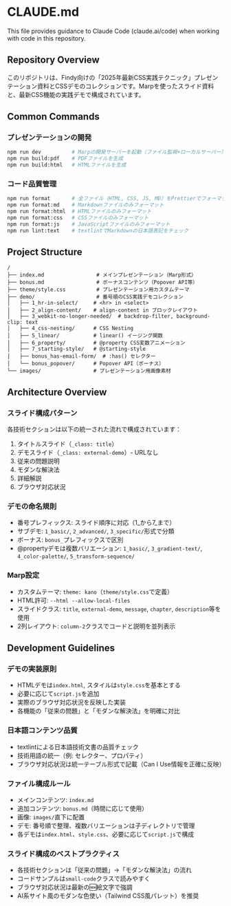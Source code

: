 # CLAUDE.md

This file provides guidance to Claude Code (claude.ai/code) when working with code in this repository.

## Repository Overview

このリポジトリは、Findy向けの「2025年最新CSS実践テクニック」プレゼンテーション資料とCSSデモのコレクションです。Marpを使ったスライド資料と、最新CSS機能の実践デモで構成されています。

## Common Commands

### プレゼンテーションの開発

```bash
npm run dev          # Marpの開発サーバーを起動（ファイル監視+ローカルサーバー）
npm run build:pdf    # PDFファイルを生成
npm run build:html   # HTMLファイルを生成
```

### コード品質管理

```bash
npm run format       # 全ファイル（HTML, CSS, JS, MD）をPrettierでフォーマット
npm run format:md    # Markdownファイルのみフォーマット
npm run format:html  # HTMLファイルのみフォーマット
npm run format:css   # CSSファイルのみフォーマット
npm run format:js    # JavaScriptファイルのみフォーマット
npm run lint:text    # textlintでMarkdownの日本語表記をチェック
```

## Project Structure

```
/
├── index.md                 # メインプレゼンテーション（Marp形式）
├── bonus.md                 # ボーナスコンテンツ（Popover API等）
├── theme/style.css          # プレゼンテーション用カスタムテーマ
├── demo/                    # 番号順のCSS実践デモコレクション
│   ├── 1_hr-in-select/     # <hr> in <select>
│   ├── 2_align-content/    # align-content in ブロックレイアウト
│   ├── 3_webkit-no-longer-needed/  # backdrop-filter, background-clip: text
│   ├── 4_css-nesting/      # CSS Nesting
│   ├── 5_linear/           # linear() イージング関数
│   ├── 6_property/         # @property CSS変数アニメーション
│   ├── 7_starting-style/   # @starting-style
│   ├── bonus_has-email-form/  # :has() セレクター
│   └── bonus_popover/      # Popover API（ボーナス）
└── images/                 # プレゼンテーション用画像素材
```

## Architecture Overview

### スライド構成パターン

各技術セクションは以下の統一された流れで構成されています：

1. タイトルスライド（`_class: title`）
2. デモスライド（`_class: external-demo`）- URLなし
3. 従来の問題説明
4. モダンな解決法
5. 詳細解説
6. ブラウザ対応状況

### デモの命名規則

- 番号プレフィックス: スライド順序に対応（1_から7_まで）
- サブデモ: `1_basic/`, `2_advanced/`, `3_specific/`形式で分類
- ボーナス: `bonus_`プレフィックスで区別
- @propertyデモは複数バリエーション: `1_basic/`, `3_gradient-text/`, `4_color-palette/`, `5_transform-sequence/`

### Marp設定

- カスタムテーマ: `theme: kano`（`theme/style.css`で定義）
- HTML許可: `--html --allow-local-files`
- スライドクラス: `title`, `external-demo`, `message`, `chapter`, `description`等を使用
- 2列レイアウト: `column-2`クラスでコードと説明を並列表示

## Development Guidelines

### デモの実装原則

- HTMLデモは`index.html`, スタイルは`style.css`を基本とする
- 必要に応じて`script.js`を追加
- 実際のブラウザ対応状況を反映した実装
- 各機能の「従来の問題」と「モダンな解決法」を明確に対比

### 日本語コンテンツ品質

- textlintによる日本語技術文書の品質チェック
- 技術用語の統一（例: セレクター、プロパティ）
- ブラウザ対応状況は統一テーブル形式で記載（Can I Use情報を正確に反映）

### ファイル構成ルール

- メインコンテンツ: `index.md`
- 追加コンテンツ: `bonus.md`（時間に応じて使用）
- 画像: `images/`直下に配置
- デモ: 番号順で整理、複数バリエーションは子ディレクトリで管理
- 各デモは`index.html`、`style.css`、必要に応じて`script.js`で構成

### スライド構成のベストプラクティス

- 各技術セクションは「従来の問題」→「モダンな解決法」の流れ
- コードサンプルは`small-code`クラスで読みやすく
- ブラウザ対応状況は最新の:new:絵文字で強調
- AI系サイト風のモダンな色使い（Tailwind CSS風パレット）を推奨
